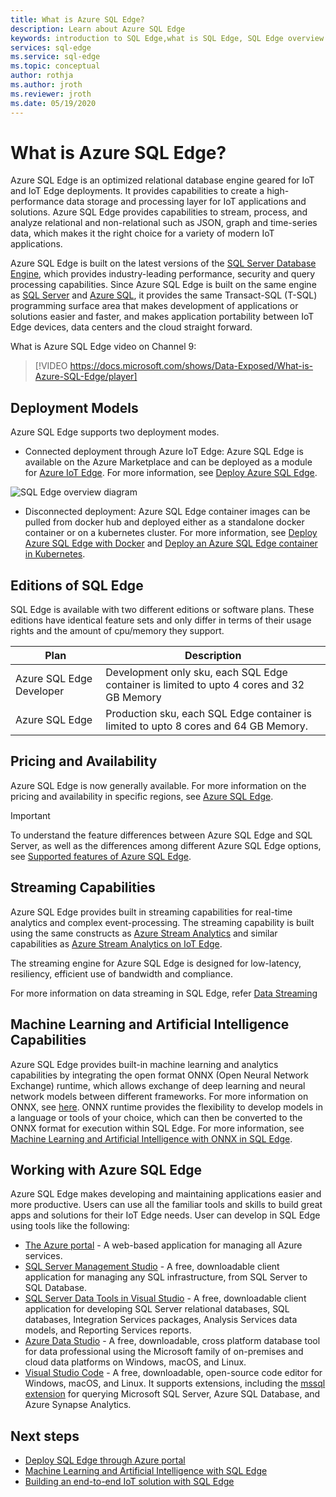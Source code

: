 ```yaml
---
title: What is Azure SQL Edge? 
description: Learn about Azure SQL Edge
keywords: introduction to SQL Edge,what is SQL Edge, SQL Edge overview
services: sql-edge
ms.service: sql-edge
ms.topic: conceptual
author: rothja
ms.author: jroth
ms.reviewer: jroth
ms.date: 05/19/2020
---
```


# What is Azure SQL Edge?

Azure SQL Edge is an optimized relational database engine geared for IoT and IoT Edge deployments. It provides capabilities to create a high-performance data storage and processing layer for IoT applications and solutions. Azure SQL Edge provides capabilities to stream, process, and analyze relational and non-relational such as JSON, graph and time-series data, which makes it the right choice for a variety of modern IoT applications.

Azure SQL Edge is built on the latest versions of the [SQL Server Database Engine](/sql/sql-server/sql-server-technical-documentation), which provides industry-leading performance, security and query processing capabilities. Since Azure SQL Edge is built on the same engine as [SQL Server](/sql/sql-server/sql-server-technical-documentation) and [Azure SQL](../azure-sql/index.yml), it provides the same Transact-SQL (T-SQL) programming surface area that makes development of applications or solutions easier and faster, and makes application portability between IoT Edge devices, data centers and the cloud straight forward.

What is Azure SQL Edge video on Channel 9:
> [!VIDEO https://docs.microsoft.com/shows/Data-Exposed/What-is-Azure-SQL-Edge/player]

## Deployment Models

Azure SQL Edge supports two deployment modes.

- Connected deployment through Azure IoT Edge: Azure SQL Edge is available on the Azure Marketplace and can be deployed as a module for [Azure IoT Edge](../iot-edge/about-iot-edge.md). For more information, see [Deploy Azure SQL Edge](deploy-portal.md).<br>

![SQL Edge overview diagram](media/overview/overview.png)

- Disconnected deployment: Azure SQL Edge container images can be pulled from docker hub and deployed either as a standalone docker container or on a kubernetes cluster. For more information, see [Deploy Azure SQL Edge with Docker](disconnected-deployment.md) and [Deploy an Azure SQL Edge container in Kubernetes](deploy-kubernetes.md).

## Editions of SQL Edge

SQL Edge is available with two different editions or software plans. These editions have identical feature sets and only differ in terms of their usage rights and the amount of cpu/memory they support.

   |**Plan**  |**Description**  |
   |---------|---------|
   |Azure SQL Edge Developer  |  Development only sku, each SQL Edge container is limited to upto 4 cores and 32 GB Memory  |
   |Azure SQL Edge    |  Production sku,  each SQL Edge container is limited to upto 8 cores and 64 GB Memory. |

## Pricing and Availability

Azure SQL Edge is now generally available. For more information on the pricing and availability in specific regions, see [Azure SQL Edge](https://azure.microsoft.com/services/sql-edge/).

> [!IMPORTANT]
> To understand the feature differences between Azure SQL Edge and SQL Server, as well as the differences among different Azure SQL Edge options, see [Supported features of Azure SQL Edge](features.md).

## Streaming Capabilities  

Azure SQL Edge provides built in streaming capabilities for real-time analytics and complex event-processing. The streaming capability is built using the same constructs as [Azure Stream Analytics](../stream-analytics/stream-analytics-introduction.md) and  similar capabilities as [Azure Stream Analytics on IoT Edge](../stream-analytics/stream-analytics-edge.md).

The streaming engine for Azure SQL Edge is designed for low-latency, resiliency, efficient use of bandwidth and compliance. 

For more information on data streaming in SQL Edge, refer [Data Streaming](stream-data.md)

## Machine Learning and Artificial Intelligence Capabilities

Azure SQL Edge provides built-in machine learning and analytics capabilities by integrating the open format ONNX (Open Neural Network Exchange) runtime, which allows exchange of deep learning and neural network models between different frameworks. For more information on ONNX, see [here](https://onnx.ai/). ONNX runtime provides the flexibility to develop models in a language or tools of your choice, which can then be converted to the ONNX format for execution within SQL Edge. For more information, see [Machine Learning and Artificial Intelligence with ONNX in SQL Edge](onnx-overview.md).

## Working with Azure SQL Edge

Azure SQL Edge makes developing and maintaining applications easier and more productive. Users can use all the familiar tools and skills to build great apps and solutions for their IoT Edge needs. User can develop in SQL Edge using tools like the following:

- [The Azure portal](https://portal.azure.com/) - A web-based application for managing all Azure services.
- [SQL Server Management Studio](/sql/ssms/download-sql-server-management-studio-ssms/) - A free, downloadable client application for managing any SQL infrastructure, from SQL Server to SQL Database.
- [SQL Server Data Tools in Visual Studio](/sql/ssdt/download-sql-server-data-tools-ssdt/) - A free, downloadable client application for developing SQL Server relational databases, SQL databases, Integration Services packages, Analysis Services data models, and Reporting Services reports.
- [Azure Data Studio](/sql/azure-data-studio/what-is/) - A free, downloadable, cross platform database tool for data professional using the Microsoft family of on-premises and cloud data platforms on Windows, macOS, and Linux.
- [Visual Studio Code](https://code.visualstudio.com/docs) - A free, downloadable, open-source code editor for Windows, macOS, and Linux. It supports extensions, including the [mssql extension](https://aka.ms/mssql-marketplace) for querying Microsoft SQL Server, Azure SQL Database, and Azure Synapse Analytics.


## Next steps

- [Deploy SQL Edge through Azure portal](deploy-portal.md)
- [Machine Learning and Artificial Intelligence with SQL Edge](onnx-overview.md)
- [Building an end-to-end IoT solution with SQL Edge](tutorial-deploy-azure-resources.md)